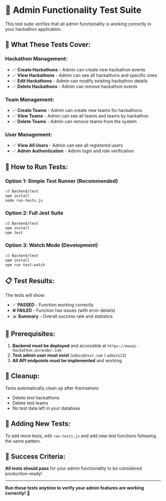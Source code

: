 # 🧪 Admin Functionality Test Suite

This test suite verifies that all admin functionality is working correctly in your hackathon application.

## 🎯 **What These Tests Cover:**

### **Hackathon Management:**
- ✅ **Create Hackathons** - Admin can create new hackathon events
- ✅ **View Hackathons** - Admin can see all hackathons and specific ones
- ✅ **Edit Hackathons** - Admin can modify existing hackathon details
- ✅ **Delete Hackathons** - Admin can remove hackathon events

### **Team Management:**
- ✅ **Create Teams** - Admin can create new teams for hackathons
- ✅ **View Teams** - Admin can see all teams and teams by hackathon
- ✅ **Delete Teams** - Admin can remove teams from the system

### **User Management:**
- ✅ **View All Users** - Admin can see all registered users
- ✅ **Admin Authentication** - Admin login and role verification

## 🚀 **How to Run Tests:**

### **Option 1: Simple Test Runner (Recommended)**
```bash
cd Backend/test
npm install
node run-tests.js
```

### **Option 2: Full Jest Suite**
```bash
cd Backend/test
npm install
npm test
```

### **Option 3: Watch Mode (Development)**
```bash
cd Backend/test
npm install
npm run test:watch
```

## 📋 **Test Results:**

The tests will show:
- ✅ **PASSED** - Function working correctly
- ❌ **FAILED** - Function has issues (with error details)
- 📊 **Summary** - Overall success rate and statistics

## 🔧 **Prerequisites:**

1. **Backend must be deployed** and accessible at `https://masai-hackathon.onrender.com`
2. **Test admin user must exist** (`admin@test.com` / `admin123`)
3. **All API endpoints must be implemented** and working

## 🧹 **Cleanup:**

Tests automatically clean up after themselves:
- Delete test hackathons
- Delete test teams
- No test data left in your database

## 📝 **Adding New Tests:**

To add more tests, edit `run-tests.js` and add new test functions following the same pattern.

## 🎉 **Success Criteria:**

**All tests should pass** for your admin functionality to be considered production-ready!

---

**Run these tests anytime to verify your admin features are working correctly!** 🚀 